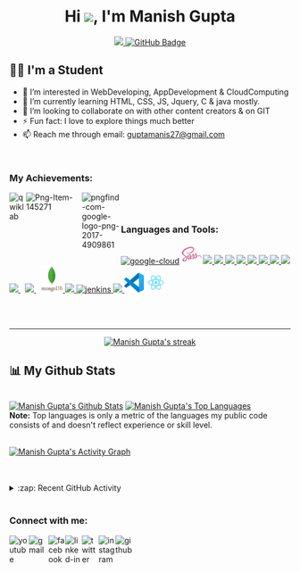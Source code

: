 <!--  ### Hi, I’m [@Manishgupta200][website] 👋 -->
 

<h1 align="center">Hi <img src="https://raw.githubusercontent.com/MartinHeinz/MartinHeinz/master/wave.gif" width="30px">, I'm Manish Gupta</h1>

<p align="center"><a href="https://github.com/Meghna-DAS/github-profile-views-counter">
    <img width="150px" src="https://komarev.com/ghpvc/?username=Manishgupta200">
</a>
<a href="https://github.com/Manishgupta200?tab=followers"><img width="150px" src="https://img.shields.io/github/followers/Manishgupta200?label=Followers&style=social" alt="GitHub Badge"></a>
</p>

## 🙋‍♂️ I'm a Student
- 👀 I’m interested in WebDeveloping, AppDevelopment & CloudComputing
- 🌱 I’m currently learning HTML, CSS, JS, Jquery, C & java mostly.
- 💞️ I’m looking to collaborate on with other content creators & on GIT
- ⚡ Fun fact: I love to explore things much better
- 📫 Reach me through email: guptamanis27@gmail.com

<br />

### My Achievements:

<a href="https://www.qwiklabs.com/public_profiles/304a8a68-9721-4e2d-ba07-7e80f631d4d4"><img align="left" width="30px" src="https://i.ibb.co/z25P1cF/qwiklab.png" alt="qwiklab" border="0"></a>
<a href="https://i.ibb.co/x8JWkCh/0001.jpg"><img align="left" width="100px" src="https://i.ibb.co/dLCHb77/Png-Item-145271.png" alt="Png-Item-145271" border="0"></a>
<a href="https://i.ibb.co/1f58ZHz/GCP.jpg"><img align="left" width="70px" src="https://i.ibb.co/2NDQmZd/pngfind-com-google-logo-png-2017-4909861.png" alt="pngfind-com-google-logo-png-2017-4909861" border="0"></a>



<br /><h1></h1>

### Languages and Tools:

<p align="left"> 
    <a href="https://console.cloud.google.com/home/dashboard?project=global-gist-316716&pli=1" target="_blank"><img width="50px" src="https://i.ibb.co/zbdRYLk/google-cloud.png" alt="google-cloud" border="0"></a>
 <a href="https://sass-lang.com/"><img alt="Sass" width="35px" src="https://raw.githubusercontent.com/github/explore/80688e429a7d4ef2fca1e82350fe8e3517d3494d/topics/sass/sass.png"  /></a>
    <a href="https://www.java.com" target="_blank"> <img width="40px" src="https://img.icons8.com/color/48/000000/java-coffee-cup-logo.png"/> </a>
    <a href="https://reactjs.org/" target="_blank"> <img width="40px" src="https://img.icons8.com/color/48/000000/react-native.png" /> </a>
    <a href="https://spring.io/projects/spring-boot" target="_blank"> <img width="40px" src="https://img.icons8.com/color/48/000000/spring-logo.png"/> </a> 
    <a href="https://developer.mozilla.org/en-US/docs/Web/JavaScript" target="_blank"> <img width="40px" src="https://img.icons8.com/color/48/000000/javascript.png"/> </a> 
    <a href="https://www.w3.org/html/" target="_blank"> <img width="40px" src="https://img.icons8.com/color/48/000000/html-5.png"/> </a> 
    <a href="https://www.w3schools.com/css/" target="_blank"> <img width="40px" src="https://img.icons8.com/color/48/000000/css3.png"/> </a> 
    <a href="https://getbootstrap.com" target="_blank"> <img width="40px" src="https://img.icons8.com/color/48/000000/bootstrap.png"/> </a> 
    <a href="https://www.python.org" target="_blank"> <img width="40px" src="https://img.icons8.com/color/48/000000/python.png"/> </a> 
    <a style="padding-right:8px;" href="https://nodejs.org" target="_blank"> <img width="40px" src="https://img.icons8.com/color/48/000000/nodejs.png"/> </a> 
    <a style="padding-right:8px;" href="https://www.mysql.com/" target="_blank"> <img width="40px" src="https://img.icons8.com/fluent/50/000000/mysql-logo.png"/> </a>
    <a href="https://www.mongodb.com/" target="_blank"> <img width="40px" src="https://raw.githubusercontent.com/devicons/devicon/master/icons/mongodb/mongodb-original-wordmark.svg" alt="mongodb" width="48" height="48"/> </a> 
    <a href="https://firebase.google.com/" target="_blank"> <img width="35px" src="https://img.icons8.com/color/48/000000/firebase.png"/> </a> 
    <a href="https://www.jenkins.io" target="_blank"> <img width="35px" src="https://www.vectorlogo.zone/logos/jenkins/jenkins-icon.svg" alt="jenkins" width="48" height="48"/> </a> 
    <a href="https://redux.js.org" target="_blank"> <img width="35px" src="https://img.icons8.com/color/48/000000/redux.png"/> </a>
 <a href="https://code.visualstudio.com/"><img alt="Visual Studio Code" width="35px" src="https://raw.githubusercontent.com/github/explore/80688e429a7d4ef2fca1e82350fe8e3517d3494d/topics/visual-studio-code/visual-studio-code.png" /></a>
 <a href="https://reactjs.org/"><img alt="React" width="35px" src="https://raw.githubusercontent.com/github/explore/80688e429a7d4ef2fca1e82350fe8e3517d3494d/topics/react/react.png" /></a>
</p>

<br />
<br />

---
<p align="center">
    <a href="https://github.com/Manishgupta200/github-readme-streak-stats">
        <img title="🔥 Get streak stats for your profile at git.io/streak-stats" alt="Manish Gupta's streak" src="https://github-readme-streak-stats.herokuapp.com/?user=Manishgupta200&theme=black-ice&hide_border=true&stroke=0000&background=060A0CD0"/>
    </a>
</p>

## 📊 My Github Stats

  <br/>
   <a href="https://github.com/Manishgupta200/github-readme-stats"><img alt="Manish Gupta's Github Stats" src="https://github-readme-stats.vercel.app/api?username=Manishgupta200&show_icons=true&count_private=true&theme=react&hide_border=true&bg_color=0D1117" /></a>
  <a href="https://github.com/Manishgupta200/github-readme-stats"><img alt="Manish Gupta's Top Languages" src="https://github-readme-stats.vercel.app/api/top-langs/?username=Manishgupta200&langs_count=8&count_private=true&layout=compact&theme=react&hide_border=true&bg_color=0D1117" /></a>
  <br/>
  <b>Note:</b> Top languages is only a metric of the languages my public code consists of and doesn't reflect experience or skill level.


<br/>
<br/>

<a href="https://github.com/Manishgupta200/github-readme-activity-graph"><img alt="Manish Gupta's Activity Graph" src="https://activity-graph.herokuapp.com/graph?username=Manishgupta200&bg_color=0D1117&color=5BCDEC&line=5BCDEC&point=FFFFFF&hide_border=true" /></a>

<br/>
<br/>


<details>
  <summary>:zap: Recent GitHub Activity</summary>
  
<!--START_SECTION:activity-->
1. 🗣 Commented on [#2](https://github.com/codeSTACKr/portfolio-sass/issues/2) in [codeSTACKr/portfolio-sass](https://github.com/codeSTACKr/portfolio-sass)
2. ❗️ Closed issue [#2](https://github.com/codeSTACKr/portfolio-sass/issues/2) in [codeSTACKr/portfolio-sass](https://github.com/codeSTACKr/portfolio-sass)
3. ❌ Closed PR [#11](https://github.com/codeSTACKr/free-developer-resources/pull/11) in [codeSTACKr/free-developer-resources](https://github.com/codeSTACKr/free-developer-resources)
4. 🗣 Commented on [#11](https://github.com/codeSTACKr/free-developer-resources/issues/11) in [codeSTACKr/free-developer-resources](https://github.com/codeSTACKr/free-developer-resources)
5. 🎉 Merged PR [#10](https://github.com/codeSTACKr/free-developer-resources/pull/10) in [codeSTACKr/free-developer-resources](https://github.com/codeSTACKr/free-developer-resources)
<!--END_SECTION:activity-->

</details>

</br>

### Connect with me:
[<img align="left" width="35px" src="https://i.ibb.co/s18GvTt/youtube-logo-png-2067.png" alt="youtube" border="0">][youtube]
[<img align="left" width="35px" src="https://i.ibb.co/qd6ZdcR/gmail-ge5e92c154-1280.png" alt="gmail" border="0">][gmail]
[<img align="left" width="30px" src="https://i.ibb.co/mSgFPNg/facebook-gb2bbebe4d-1280.png" alt="facebook" border="0">][facebook]
[<img align="left" width="30px" src="https://i.ibb.co/bzdPqsb/linked-in-g6d7a534e7-1280.png" alt="linked-in" border="0">][linkedin]
[<img align="left" width="30px" src="https://i.ibb.co/XY8TmXg/twitter-gf2294f085-1280.png" alt="twitter" border="0">][twitter]
[<img align="left" width="30px" src="https://i.ibb.co/ySmMQmr/instagram-g6b5f5ffc2-1280.png" alt="instagram" border="0">][instagram]
[<img align="left" width="30px" src="https://i.ibb.co/fYRyztK/github-gde12c88fc-1920.jpg" alt="github" border="0">][github]



[youtube]: https://youtube.com
[gmail]: https://gmail.com
[facebook]: https://facebook.com
[linkedin]: https://linkedin.com
[twitter]: https://twitter.com
[instagram]: https://instagram.com
[github]: https://github.com
